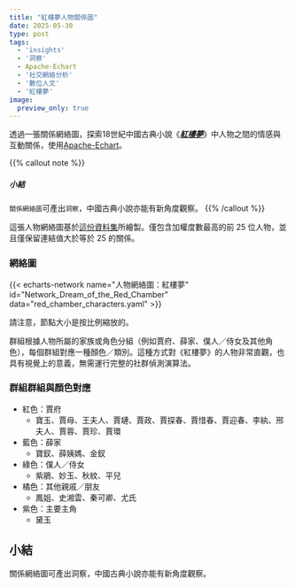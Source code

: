 ```yaml
---
title: "紅樓夢人物關係圖"
date: 2025-05-30
type: post
tags:
  - 'insights'
  - '洞察'
  - Apache-Echart
  - '社交網絡分析'
  - '數位人文'
  - '紅樓夢'
image:
  preview_only: true
---
```


透過一張關係網絡圖，探索18世紀中國古典小說《[_**紅樓夢**_](https://zh.wikipedia.org/wiki/%E7%B4%85%E6%A8%93%E5%A4%A2)》中人物之間的情感與互動關係，使用[Apache-Echart](https://echarts.apache.org/)。

<!-- more -->
{{% callout note %}}
##### 小結
`關係網絡圖`可產出`洞察`，中國古典小說亦能有新角度觀察。
{{% /callout %}}

這張人物網絡圖基於[這份資料集](https://github.com/XianWoo/SNA_Dream_of_the_Red_Chamber/blob/main/relationship.csv)所繪製。僅包含加權度數最高的前 25 位人物，並且僅保留連結值大於等於 25 的關係。

### 網絡圖

{{< echarts-network name="人物網絡圖：紅樓夢" id="Network_Dream_of_the_Red_Chamber" data="red_chamber_characters.yaml" >}}

請注意，節點大小是按比例縮放的。

群組根據人物所屬的家族或角色分組（例如賈府、薛家、僕人／侍女及其他角色），每個群組對應一種顏色／類別。這種方式對《紅樓夢》的人物非常直觀，也具有視覺上的意義，無需運行完整的社群偵測演算法。

### 群組群組與顏色對應
- 紅色：賈府
  - 寶玉、賈母、王夫人、賈璉、賈政、賈探春、賈惜春、賈迎春、李紈、邢夫人、賈蓉、賈珍、賈環
- 藍色：薛家
  - 寶釵、薛姨媽、金釵
- 綠色：僕人／侍女
  - 紫鵑、妙玉、秋紋、平兒
- 橘色：其他親戚／朋友
  - 鳳姐、史湘雲、秦可卿、尤氏
- 紫色：主要主角
  - 黛玉

## 小結

關係網絡圖可產出洞察，中國古典小說亦能有新角度觀察。
